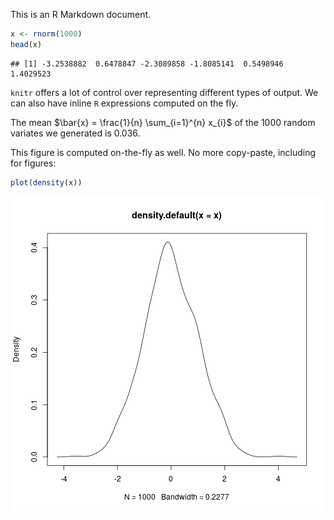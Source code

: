 This is an R Markdown document.


```r
x <- rnorm(1000)
head(x)
```

```
## [1] -3.2538882  0.6478847 -2.3089858 -1.8085141  0.5498946  1.4029523
```

`knitr` offers a lot of control over representing different
types of output. We can also have inline `R` expressions
computed on the fly.

The mean $\bar{x} = \frac{1}{n} \sum_{i=1}^{n} x_{i}$ of the
1000 random variates we generated is
0.036.

This figure is computed on-the-fly as well. No more
copy-paste, including for figures:


```r
plot(density(x))
```

<img src="../figure/sec_4-1.png" title="plot of chunk sec_4" alt="plot of chunk sec_4" style="display: block; margin: auto;" />
